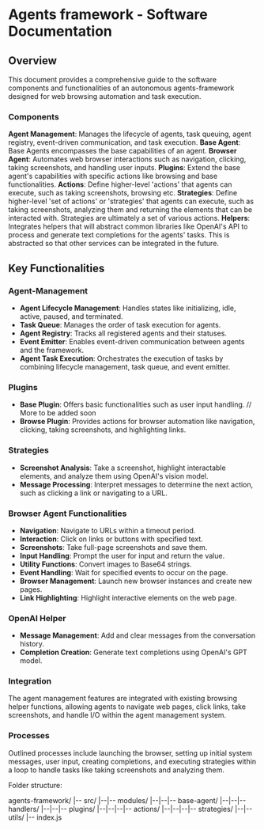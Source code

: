 # Agents framework - Software Documentation

## Overview

This document provides a comprehensive guide to the software components and functionalities of an autonomous agents-framework designed for web browsing automation and task execution.

### Components

**Agent Management**: Manages the lifecycle of agents, task queuing, agent registry, event-driven communication, and task execution.
**Base Agent**: Base Agents encompasses the base capabilities of an agent.
**Browser Agent**: Automates web browser interactions such as navigation, clicking, taking screenshots, and handling user inputs.
**Plugins**: Extend the base agent's capabilities with specific actions like browsing and base functionalities.
**Actions**: Define higher-level 'actions' that agents can execute, such as taking screenshots, browsing etc.
**Strategies**: Define higher-level 'set of actions' or 'strategies' that agents can execute, such as taking screenshots, analyzing them and returning the elements that can be interacted with. Strategies are ultimately a set of various actions.
**Helpers**: Integrates helpers that will abstract common libraries like OpenAI's API to process and generate text completions for the agents' tasks. This is abstracted so that other services can be integrated in the future.

## Key Functionalities

### Agent-Management

- **Agent Lifecycle Management**: Handles states like initializing, idle, active, paused, and terminated.
- **Task Queue**: Manages the order of task execution for agents.
- **Agent Registry**: Tracks all registered agents and their statuses.
- **Event Emitter**: Enables event-driven communication between agents and the framework.
- **Agent Task Execution**: Orchestrates the execution of tasks by combining lifecycle management, task queue, and event emitter.

### Plugins

- **Base Plugin**: Offers basic functionalities such as user input handling. // More to be added soon
- **Browse Plugin**: Provides actions for browser automation like navigation, clicking, taking screenshots, and highlighting links.

### Strategies

- **Screenshot Analysis**: Take a screenshot, highlight interactable elements, and analyze them using OpenAI's vision model.
- **Message Processing**: Interpret messages to determine the next action, such as clicking a link or navigating to a URL.

### Browser Agent Functionalities

- **Navigation**: Navigate to URLs within a timeout period.
- **Interaction**: Click on links or buttons with specified text.
- **Screenshots**: Take full-page screenshots and save them.
- **Input Handling**: Prompt the user for input and return the value.
- **Utility Functions**: Convert images to Base64 strings.
- **Event Handling**: Wait for specified events to occur on the page.
- **Browser Management**: Launch new browser instances and create new pages.
- **Link Highlighting**: Highlight interactive elements on the web page.

### OpenAI Helper

- **Message Management**: Add and clear messages from the conversation history.
- **Completion Creation**: Generate text completions using OpenAI's GPT model.

### Integration

The agent management features are integrated with existing browsing helper functions, allowing agents to navigate web pages, click links, take screenshots, and handle I/O within the agent management system.

### Processes

Outlined processes include launching the browser, setting up initial system messages, user input, creating completions, and executing strategies within a loop to handle tasks like taking screenshots and analyzing them.

Folder structure:

agents-framework/
|-- src/
|--|-- modules/
|--|--|-- base-agent/
|--|--|-- handlers/
|--|--|-- plugins/
|--|--|--|-- actions/
|--|--|--|-- strategies/
|--|-- utils/
|-- index.js
